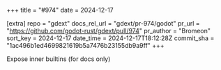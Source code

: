 +++
title = "#974"
date = 2024-12-17

[extra]
repo = "gdext"
docs_rel_url = "gdext/pr-974/godot"
pr_url = "https://github.com/godot-rust/gdext/pull/974"
pr_author = "Bromeon"
sort_key = 2024-12-17
date_time = 2024-12-17T18:12:28Z
commit_sha = "1ac496b1ed4699821619b5a7476b23155db9a9ff"
+++

Expose inner builtins (for docs only)
